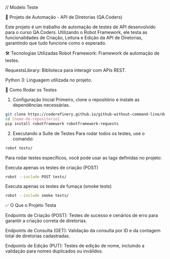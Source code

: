 //  Modelo Teste 


🚀 Projeto de Automação - API de Diretorias (QA.Coders)

Este projeto é um trabalho de automação de testes de API desenvolvido para o curso QA.Coders. Utilizando o Robot Framework, ele testa as funcionalidades de Criação, Leitura e Edição da API de Diretorias, garantindo que tudo funcione como o esperado.

🛠️ Tecnologias Utilizadas
Robot Framework: Framework de automação de testes.

RequestsLibrary: Biblioteca para interagir com APIs REST.

Python 3: Linguagem utilizada no projeto.

📂 Como Rodar os Testes
1. Configuração Inicial
Primeiro, clone o repositório e instale as dependências necessárias.

```bash
git clone https://coderefinery.github.io/github-without-command-line/doi/
cd [nome-do-repositorio]
pip install robotframework robotframework-requests
```

2. Executando a Suíte de Testes
Para rodar todos os testes, use o comando:

```bash
robot tests/
```

Para rodar testes específicos, você pode usar as tags definidas no projeto:

Executa apenas os testes de criação (POST)
```bash
robot --include POST tests/
```

Executa apenas os testes de fumaça (smoke tests)
```bash
robot --include smoke tests/
```

✅ O Que o Projeto Testa

Endpoints de Criação (POST): Testes de sucesso e cenários de erro para garantir a criação correta de diretorias.

Endpoints de Consulta (GET): Validação da consulta por ID e da contagem total de diretorias cadastradas.

Endpoints de Edição (PUT): Testes de edição de nome, incluindo a validação para nomes duplicados ou inválidos.
